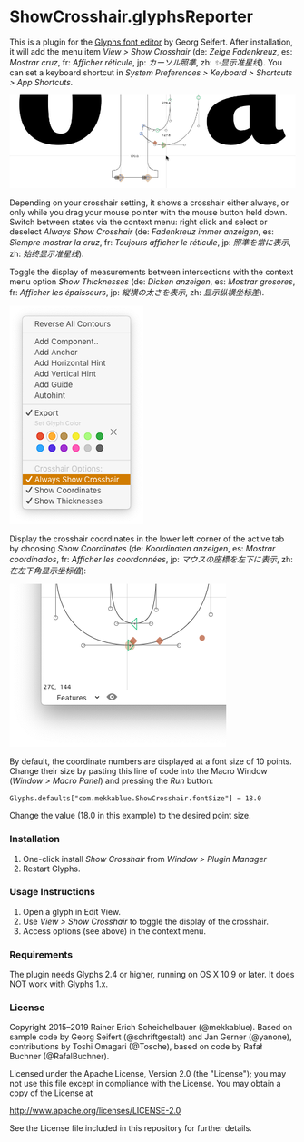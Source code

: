 # ShowCrosshair.glyphsReporter

This is a plugin for the [Glyphs font editor](http://glyphsapp.com/) by Georg Seifert. After installation, it will add the menu item *View > Show Crosshair* (de: *Zeige Fadenkreuz*, es: *Mostrar cruz*, fr: *Afficher réticule*, jp: *カーソル照準*, zh: *✨显示准星线*). You can set a keyboard shortcut in *System Preferences > Keyboard > Shortcuts > App Shortcuts.*

![Crosshair](ShowCrosshair.png "Show Crosshair Screenshot")

Depending on your crosshair setting, it shows a crosshair either always, or only while you drag your mouse pointer with the mouse button held down. Switch between states via the context menu: right click and select or deselect *Always Show Crosshair* (de: *Fadenkreuz immer anzeigen*, es: *Siempre mostrar la cruz*, fr: *Toujours afficher le réticule*, jp: *照準を常に表示*, zh: *始终显示准星线*).

Toggle the display of measurements between intersections with the context menu option *Show Thicknesses* (de: *Dicken anzeigen*, es: *Mostrar grosores*, fr: *Afficher les épaisseurs*, jp: *縦横の太さを表示*, zh: *显示纵横坐标差*).

![Crosshair options](ToggleCrosshairOptions.png "Toggling Crosshair options in the context menu")

Display the crosshair coordinates in the lower left corner of the active tab by choosing *Show Coordinates* (de: *Koordinaten anzeigen*, es: *Mostrar coordinados*, fr: *Afficher les coordonnées*, jp: *マウスの座標を左下に表示*, zh: *在左下角显示坐标值*):

![Coordinates in lower left corner](ToggleCoordinates.png "Coordinates are displayed in the lower left corner of the Edit view")

By default, the coordinate numbers are displayed at a font size of 10 points. Change their size by pasting this line of code into the Macro Window (*Window > Macro Panel*) and pressing the *Run* button:

    Glyphs.defaults["com.mekkablue.ShowCrosshair.fontSize"] = 18.0

Change the value (18.0 in this example) to the desired point size.

### Installation

1. One-click install *Show Crosshair* from *Window > Plugin Manager*
2. Restart Glyphs.

### Usage Instructions

1. Open a glyph in Edit View.
2. Use *View > Show Crosshair* to toggle the display of the crosshair.
3. Access options (see above) in the context menu.

### Requirements

The plugin needs Glyphs 2.4 or higher, running on OS X 10.9 or later. It does NOT work with Glyphs 1.x.

### License

Copyright 2015–2019 Rainer Erich Scheichelbauer (@mekkablue).
Based on sample code by Georg Seifert (@schriftgestalt) and Jan Gerner (@yanone), contributions by Toshi Omagari (@Tosche), based on code by Rafał Buchner (@RafalBuchner).

Licensed under the Apache License, Version 2.0 (the "License");
you may not use this file except in compliance with the License.
You may obtain a copy of the License at

http://www.apache.org/licenses/LICENSE-2.0

See the License file included in this repository for further details.
